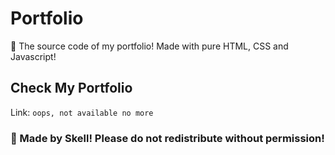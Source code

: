 # Portfolio
🎊 The source code of my portfolio! 
Made with pure HTML, CSS and Javascript!

## Check My Portfolio
Link: `oops, not available no more`

### 🧡 Made by Skell! Please do not redistribute without permission!
